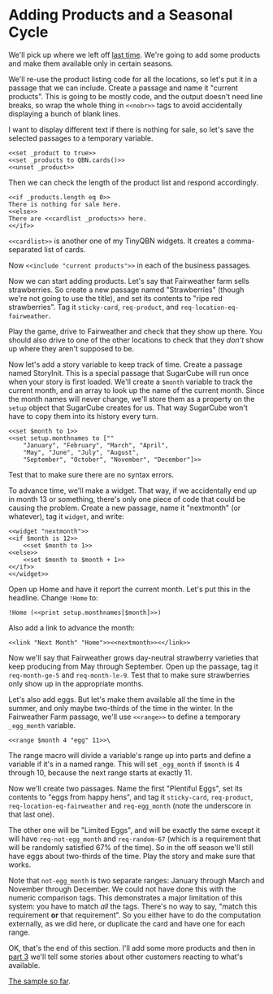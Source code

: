 Adding Products and a Seasonal Cycle
====================================

We'll pick up where we left off [last time](tutorial-1.md). We're
going to add some products and make them available only in certain
seasons.

We'll re-use the product listing code for all the locations, so
let's put it in a passage that we can include. Create a passage
and name it "current products". This is going to be mostly code,
and the output doesn't need line breaks, so wrap the whole thing
in `<<nobr>>` tags to avoid accidentally displaying a bunch of
blank lines.

I want to display different text if there is nothing for sale, so
let's save the selected passages to a temporary variable.

	<<set _product to true>>
	<<set _products to QBN.cards()>>
	<<unset _product>>

Then we can check the length of the product list and respond
accordingly.

	<<if _products.length eq 0>>
	There is nothing for sale here.
	<<else>>
	There are <<cardlist _products>> here.
	<</if>>

`<<cardlist>>` is another one of my TinyQBN widgets. It creates a
comma-separated list of cards.

<!-- ![current products passage](current-2.png) -->

Now `<<include "current products">>` in each of the business
passages.

Now we can start adding products. Let's say that Fairweather farm
sells strawberries. So create a new passage named "Strawberries"
(though we're not going to use the title), and set its contents to
"ripe red strawberries". Tag it `sticky-card`, `req-product`, and
`req-location-eq-fairweather`.

Play the game, drive to Fairweather and check that they show up
there. You should also drive to one of the other locations to
check that they *don't* show up where they aren't supposed to be.

Now let's add a story variable to keep track of time. Create a
passage named StoryInit. This is a special passage that SugarCube
will run once when your story is first loaded. We'll create a
`$month` variable to track the current month, and an array to look
up the name of the current month. Since the month names will never
change, we'll store them as a property on the `setup` object that
SugarCube creates for us. That way SugarCube won't have to copy
them into its history every turn.

	<<set $month to 1>>
	<<set setup.monthnames to [""
		"January", "February", "March", "April",
		"May", "June", "July", "August",
		"September", "October", "November", "December"]>>

Test that to make sure there are no syntax errors.

To advance time, we'll make a widget. That way, if we accidentally
end up in month 13 or something, there's only one piece of code
that could be causing the problem. Create a new passage, name it
"nextmonth" (or whatever), tag it `widget`, and write:

	<<widget "nextmonth">>
	<<if $month is 12>>
		<<set $month to 1>>
	<<else>>
		<<set $month to $month + 1>>
	<</if>>
	<</widget>>

Open up Home and have it report the current month. Let's put this
in the headline. Change `!Home` to:

	!Home (<<print setup.monthnames[$month]>>)

Also add a link to advance the month:

	<<link "Next Month" "Home">><<nextmonth>><</link>>

Now we'll say that Fairweather grows day-neutral strawberry
varieties that keep producing from May through September. Open up
the passage, tag it `req-month-ge-5` and `req-month-le-9`. Test
that to make sure strawberries only show up in the appropriate
months.

Let's also add eggs. But let's make them available all the time in
the summer, and only maybe two-thirds of the time in the winter.
In the Fairweather Farm passage, we'll use `<<range>>` to define a
temporary `_egg_month` variable.

	<<range $month 4 "egg" 11>>\

The range macro will divide a variable's range up into parts and
define a variable if it's in a named range. This will set
`_egg_month` if `$month` is 4 through 10, because the next range
starts at exactly 11.

<!-- ![Fairweather Farm passage](fairweather-2.png) -->

Now we'll create two passages. Name the first "Plentiful Eggs", set
its contents to "eggs from happy hens", and tag it `sticky-card`,
`req-product`, `req-location-eq-fairweather` and `req-egg_month`
(note the underscore in that last one). 

The other one will be "Limited Eggs", and will be exactly the same
except it will have `req-not-egg_month` and `req-random-67` (which
is a requirement that will be randomly satisfied 67% of the time).
So in the off season we'll still have eggs about two-thirds of the
time. Play the story and make sure that works.

<!-- ![Limited Eggs passage](eggs-2.png) -->

Note that `not-egg_month` is two separate ranges: January through
March and November through December. We could not have done this
with the numeric comparison tags. This demonstrates a major
limitation of this system: you have to match *all* the tags.
There's no way to say, "match this requirement **or** that
requirement". So you either have to do the computation externally,
as we did here, or duplicate the card and have one for each range.

OK, that's the end of this section. I'll add some more products
and then in [part 3](tutorial-3.md) we'll tell some stories about
other customers reacting to what's available.

[The sample so far](https://joshuagrams.github.io/tiny-qbn/examples/tutorial-2.html).
